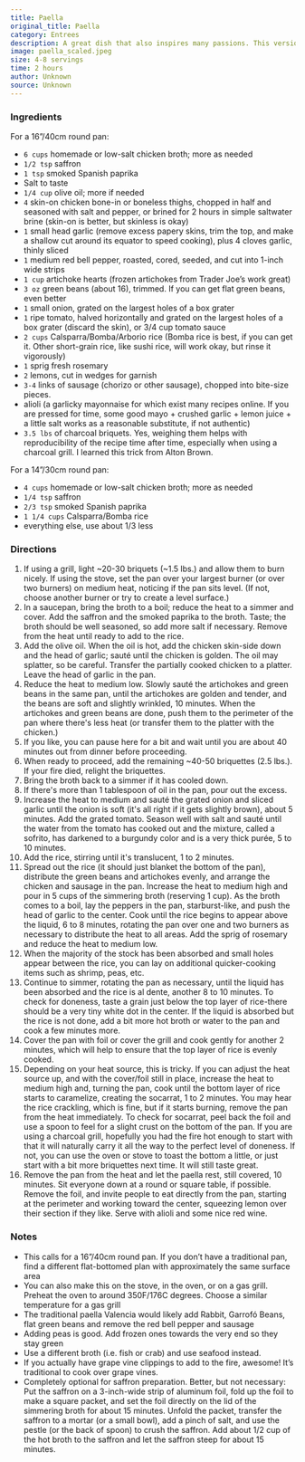 ```yaml
---
title: Paella
original_title: Paella
category: Entrees
description: A great dish that also inspires many passions. This version is tuned a bit to my family’s preferences, in particular the addition of sausage. If you’d like to be truly traditional with ingredients, there are some suggestions at the bottom of the recipe.
image: paella_scaled.jpeg
size: 4-8 servings
time: 2 hours
author: Unknown
source: Unknown
---
```


### Ingredients

For a 16”/40cm round pan:

* `6 cups` homemade or low-salt chicken broth; more as needed
* `1/2 tsp` saffron
* `1 tsp` smoked Spanish paprika
* Salt to taste
* `1/4 cup` olive oil; more if needed
* `4` skin-on chicken bone-in or boneless thighs, chopped in half and seasoned with salt and pepper, or brined for 2 hours in simple saltwater brine (skin-on is better, but skinless is okay)
* `1` small head garlic (remove excess papery skins, trim the top, and make a shallow cut around its equator to speed cooking), plus 4 cloves garlic, thinly sliced
* `1` medium red bell pepper, roasted, cored, seeded, and cut into 1-inch wide strips
* `1 cup` artichoke hearts (frozen artichokes from Trader Joe’s work great)
* `3 oz` green beans (about 16), trimmed. If you can get flat green beans, even better
* `1` small onion, grated on the largest holes of a box grater
* `1` ripe tomato, halved horizontally and grated on the largest holes of a box grater (discard the skin), or 3/4 cup tomato sauce
* `2 cups` Calsparra/Bomba/Arborio rice (Bomba rice is best, if you can get it. Other short-grain rice, like sushi rice, will work okay, but rinse it vigorously) 
* `1` sprig fresh rosemary
* `2` lemons, cut in wedges for garnish
* `3-4` links of sausage (chorizo or other sausage), chopped into bite-size pieces.
* alioli (a garlicky mayonnaise for which exist many recipes online. If you are pressed for time, some good mayo +  crushed garlic + lemon juice + a little salt works as a reasonable substitute, if not authentic)
* `3.5 lbs` of charcoal briquets. Yes, weighing them helps with reproducibility of the recipe time after time, especially when using a charcoal grill. I learned this trick from Alton Brown.

For a 14”/30cm round pan:

* `4 cups` homemade or low-salt chicken broth; more as needed
* `1/4 tsp` saffron
* `2/3 tsp` smoked Spanish paprika
* `1 1/4 cups` Calsparra/Bomba rice
* everything else, use about 1/3 less

### Directions

1. If using a grill, light ~20-30 briquets (~1.5 lbs.) and allow them to burn nicely. If using the stove, set the pan over your largest burner (or over two burners) on medium heat, noticing if the pan sits level. (If not, choose another burner or try to create a level surface.)
2. In a saucepan, bring the broth to a boil; reduce the heat to a simmer and cover. Add the saffron and the smoked paprika to the broth. Taste; the broth should be well seasoned, so add more salt if necessary. Remove from the heat until ready to add to the rice.
3. Add the olive oil. When the oil is hot, add the chicken skin-side down and the head of garlic; sauté until the chicken is golden. The oil may splatter, so be careful. Transfer the partially cooked chicken to a platter. Leave the head of garlic in the pan.
4. Reduce the heat to medium low. Slowly sauté the artichokes and green beans in the same pan, until the artichokes are golden and tender, and the beans are soft and slightly wrinkled, 10 minutes. When the artichokes and green beans are done, push them to the perimeter of the pan where there's less heat (or transfer them to the platter with the chicken.)
5. If you like, you can pause here for a bit and wait until you are about 40 minutes out from dinner before proceeding.
6. When ready to proceed, add the remaining ~40-50 briquettes (2.5 lbs.). If your fire died, relight the briquettes.
7. Bring the broth back to a simmer if it has cooled down.
8. If there's more than 1 tablespoon of oil in the pan, pour out the excess.
9. Increase the heat to medium and sauté the grated onion and sliced garlic until the onion is soft (it's all right if it gets slightly brown), about 5 minutes. Add the grated tomato. Season well with salt and sauté until the water from the tomato has cooked out and the mixture, called a sofrito, has darkened to a burgundy color and is a very thick purée, 5 to 10 minutes. 
10. Add the rice, stirring until it's translucent, 1 to 2 minutes.
11. Spread out the rice (it should just blanket the bottom of the pan), distribute the green beans and artichokes evenly, and arrange the chicken and sausage in the pan. Increase the heat to medium high and pour in 5 cups of the simmering broth (reserving 1 cup). As the broth comes to a boil, lay the peppers in the pan, starburst-like, and push the head of garlic to the center. Cook until the rice begins to appear above the liquid, 6 to 8 minutes, rotating the pan over one and two burners as necessary to distribute the heat to all areas. Add the sprig of rosemary and reduce the heat to medium low.
12. When the majority of the stock has been absorbed and small holes appear between the rice, you can lay on additional quicker-cooking items such as shrimp, peas, etc.
13. Continue to simmer, rotating the pan as necessary, until the liquid has been absorbed and the rice is al dente, another 8 to 10 minutes. To check for doneness, taste a grain just below the top layer of rice-there should be a very tiny white dot in the center. If the liquid is absorbed but the rice is not done, add a bit more hot broth or water to the pan and cook a few minutes more.
14. Cover the pan with foil or cover the grill and cook gently for another 2 minutes, which will help to ensure that the top layer of rice is evenly cooked.
15. Depending on your heat source, this is tricky. If you can adjust the heat source up, and with the cover/foil still in place, increase the heat to medium high and, turning the pan, cook until the bottom layer of rice starts to caramelize, creating the socarrat, 1 to 2 minutes. You may hear the rice crackling, which is fine, but if it starts burning, remove the pan from the heat immediately. To check for socarrat, peel back the foil and use a spoon to feel for a slight crust on the bottom of the pan. If you are using a charcoal grill, hopefully you had the fire hot enough to start with that it will naturally carry it all the way to the perfect level of doneness. If not, you can use the oven or stove to toast the bottom a little, or just start with a bit more briquettes next time. It will still taste great.
16. Remove the pan from the heat and let the paella rest, still covered, 10 minutes. Sit everyone down at a round or square table, if possible. Remove the foil, and invite people to eat directly from the pan, starting at the perimeter and working toward the center, squeezing lemon over their section if they like. Serve with alioli and some nice red wine.

### Notes

* This calls for a 16”/40cm round pan. If you don’t have a traditional pan, find a different flat-bottomed plan with approximately the same surface area
* You can also make this on the stove, in the oven, or on a gas grill. Preheat the oven to around 350F/176C degrees. Choose a similar temperature for a gas grill
* The traditional paella Valencia would likely add Rabbit, Garrofó Beans, flat green beans and remove the red bell pepper and sausage
* Adding peas is good. Add frozen ones towards the very end so they stay green
* Use a different broth (i.e. fish or crab) and use seafood instead.
* If you actually have grape vine clippings to add to the fire, awesome! It’s traditional to cook over grape vines.
* Completely optional for saffron preparation. Better, but not necessary: Put the saffron on a 3-inch-wide strip of aluminum foil, fold up the foil to make a square packet, and set the foil directly on the lid of the simmering broth for about 15 minutes. Unfold the packet, transfer the saffron to a mortar (or a small bowl), add a pinch of salt, and use the pestle (or the back of spoon) to crush the saffron. Add about 1/2 cup of the hot broth to the saffron and let the saffron steep for about 15 minutes.